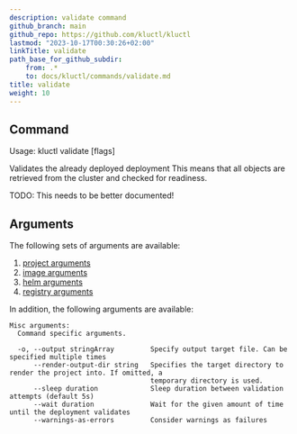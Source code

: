 ```yaml
---
description: validate command
github_branch: main
github_repo: https://github.com/kluctl/kluctl
lastmod: "2023-10-17T00:30:26+02:00"
linkTitle: validate
path_base_for_github_subdir:
    from: .*
    to: docs/kluctl/commands/validate.md
title: validate
weight: 10
---
```




## Command
<!-- BEGIN SECTION "validate" "Usage" false -->
Usage: kluctl validate [flags]

Validates the already deployed deployment
This means that all objects are retrieved from the cluster and checked for readiness.

TODO: This needs to be better documented!

<!-- END SECTION -->

## Arguments
The following sets of arguments are available:
1. [project arguments](./common-arguments.md#project-arguments)
1. [image arguments](./common-arguments.md#image-arguments)
1. [helm arguments](./common-arguments.md#helm-arguments)
1. [registry arguments](./common-arguments.md#registry-arguments)

In addition, the following arguments are available:
<!-- BEGIN SECTION "validate" "Misc arguments" true -->
```
Misc arguments:
  Command specific arguments.

  -o, --output stringArray         Specify output target file. Can be specified multiple times
      --render-output-dir string   Specifies the target directory to render the project into. If omitted, a
                                   temporary directory is used.
      --sleep duration             Sleep duration between validation attempts (default 5s)
      --wait duration              Wait for the given amount of time until the deployment validates
      --warnings-as-errors         Consider warnings as failures

```
<!-- END SECTION -->
